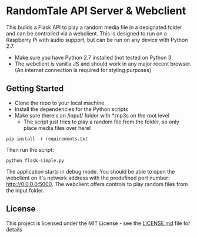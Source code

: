 # RandomTale API Server & Webclient

This builds a Flask API to play a random media file in a designated folder and can be controlled via a webclient. This is designed to run on a Raspberry Pi with audio support, but can be run on any device with Python 2.7.

* Make sure you have Python 2.7 installed (not tested on Python 3.
* The webclient is vanilla JS and should work in any major recent browser. (An internet connection is required for styling purposes)

## Getting Started

* Clone the repo to your local machine
* Install the dependencies for the Python scripts
* Make sure there's an /input/ folder with \*.mp3s on the root level
  * The script just tries to play a random file from the folder, so only place media files over here!

```
pip install -r requirements.txt
```

Then run the script:

```
python flask-simple.py
```

The application starts in debug mode. You should be able to open the webclient on it's netwerk address with the predefined port number: http://0.0.0.0:5000. The webclient offers controls to play random files from the input folder.

## License

This project is licensed under the MIT License - see the [LICENSE.md](LICENSE.md) file for details
